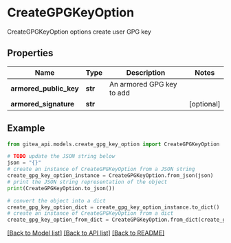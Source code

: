 # CreateGPGKeyOption

CreateGPGKeyOption options create user GPG key

## Properties

Name | Type | Description | Notes
------------ | ------------- | ------------- | -------------
**armored_public_key** | **str** | An armored GPG key to add | 
**armored_signature** | **str** |  | [optional] 

## Example

```python
from gitea_api.models.create_gpg_key_option import CreateGPGKeyOption

# TODO update the JSON string below
json = "{}"
# create an instance of CreateGPGKeyOption from a JSON string
create_gpg_key_option_instance = CreateGPGKeyOption.from_json(json)
# print the JSON string representation of the object
print(CreateGPGKeyOption.to_json())

# convert the object into a dict
create_gpg_key_option_dict = create_gpg_key_option_instance.to_dict()
# create an instance of CreateGPGKeyOption from a dict
create_gpg_key_option_from_dict = CreateGPGKeyOption.from_dict(create_gpg_key_option_dict)
```
[[Back to Model list]](../README.md#documentation-for-models) [[Back to API list]](../README.md#documentation-for-api-endpoints) [[Back to README]](../README.md)


